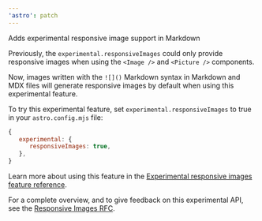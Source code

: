 ```yaml
---
'astro': patch
---
```


Adds experimental responsive image support in Markdown

Previously, the `experimental.responsiveImages` could only provide responsive images when using the `<Image />` and `<Picture />` components.

Now, images written with the `![]()` Markdown syntax in Markdown and MDX files will generate responsive images by default when using this experimental feature.

To try this experimental feature, set `experimental.responsiveImages` to true in your `astro.config.mjs` file:

```js
{
   experimental: {
      responsiveImages: true,
   },
}
```

Learn more about using this feature in the [Experimental responsive images feature reference](https://docs.astro.build/en/reference/experimental-flags/responsive-images/).

For a complete overview, and to give feedback on this experimental API, see the [Responsive Images RFC](https://github.com/withastro/roadmap/blob/responsive-images/proposals/0053-responsive-images.md).